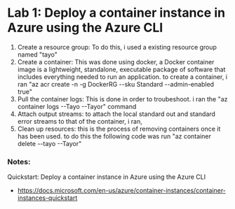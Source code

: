 # Lab 1: Deploy a container instance in Azure using the Azure CLI

1. Create a resource group: To do this, i used a existing resource group named "tayo"
2. Create a container: This was done using docker, a Docker container image is a lightweight, standalone, executable package of software that includes everything needed to run an application. to create a container, i ran "az acr create -n <Tayor> -g DockerRG --sku Standard --admin-enabled true"
3. Pull the container logs: This is done in order to troubeshoot. i ran the "az container logs --Tayo --Tayor" command
4. Attach output streams: to attach the local standard out and standard error streams to that of the container, i ran,
5. Clean up resources: this is the process of removing containers once it has been used. to do this the following code was run "az container delete --tayo --Tayor"

### Notes:

Quickstart: Deploy a container instance in Azure using the Azure CLI
* https://docs.microsoft.com/en-us/azure/container-instances/container-instances-quickstart